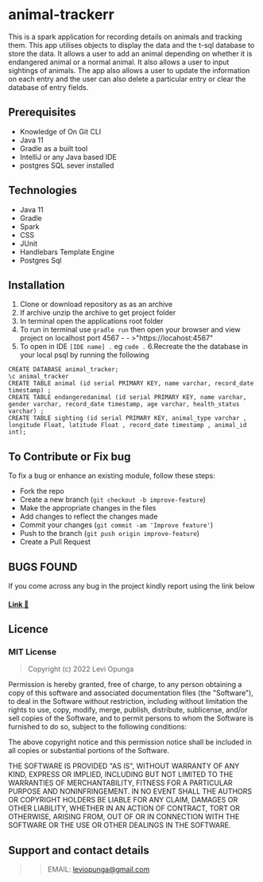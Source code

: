 # animal-trackerr
This is a spark application for recording details on animals and tracking them. This app utilises objects to display the data and the t-sql database to store the data. It allows a user to add an animal depending on whether it is endangered animal or a normal animal. It also allows a user to input sightings of animals. The app also allows a user to update the information on each entry and the user can also delete a particular entry or clear the database of entry fields.

## Prerequisites
- Knowledge of On Git CLI
- Java 11
- Gradle as a built tool
- IntelliJ or any Java based IDE
- postgres SQL sever installed


## Technologies
- Java 11
- Gradle
- Spark
- CSS
- JUnit
- Handlebars Template Engine
- Postgres Sql

## Installation
1. Clone or download repository as as an archive
2. If archive unzip the archive to get project folder
3. In terminal open the applications root folder
4. To run in terminal use `gradle run` then open your browser and view project on localhost port 4567 - - >"https://locahost:4567"
5. To open in IDE `[IDE name] .` eg `code .`
   6.Recreate the the database in your local psql by running the following
```
CREATE DATABASE animal_tracker;
\c animal_tracker
CREATE TABLE animal (id serial PRIMARY KEY, name varchar, record_date timestamp) ;
CREATE TABLE endangeredanimal (id serial PRIMARY KEY, name varchar, gender varchar, record_date timestamp, age varchar, health_status varchar) ;
CREATE TABLE sighting (id serial PRIMARY KEY, animal_type varchar , longitude Float, latitude Float , record_date timestamp , animal_id int);
```
## To Contribute or Fix bug
To fix a bug or enhance an existing module, follow these steps:

- Fork the repo
- Create a new branch (`git checkout -b improve-feature`)
- Make the appropriate changes in the files
- Add changes to reflect the changes made
- Commit your changes (`git commit -am 'Improve feature'`)
- Push to the branch (`git push origin improve-feature`)
- Create a Pull Request

## BUGS FOUND

If you come across any bug in the project kindly report using the link below
#### [Link 🔗 ](https://github.com/Levi-Opunga/animal-trackerr/issues/new)

## Licence
### MIT License
>Copyright (c) 2022 Levi Opunga

Permission is hereby granted, free of charge, to any person obtaining
a copy of this software and associated documentation files (the
"Software"), to deal in the Software without restriction, including
without limitation the rights to use, copy, modify, merge, publish,
distribute, sublicense, and/or sell copies of the Software, and to
permit persons to whom the Software is furnished to do so, subject to
the following conditions:

The above copyright notice and this permission notice shall be
included in all copies or substantial portions of the Software.

THE SOFTWARE IS PROVIDED "AS IS", WITHOUT WARRANTY OF ANY KIND,
EXPRESS OR IMPLIED, INCLUDING BUT NOT LIMITED TO THE WARRANTIES OF
MERCHANTABILITY, FITNESS FOR A PARTICULAR PURPOSE AND
NONINFRINGEMENT. IN NO EVENT SHALL THE AUTHORS OR COPYRIGHT HOLDERS BE
LIABLE FOR ANY CLAIM, DAMAGES OR OTHER LIABILITY, WHETHER IN AN ACTION
OF CONTRACT, TORT OR OTHERWISE, ARISING FROM, OUT OF OR IN CONNECTION
WITH THE SOFTWARE OR THE USE OR OTHER DEALINGS IN THE SOFTWARE.

## Support and contact details

> > EMAIL: leviopunga@gmail.com






